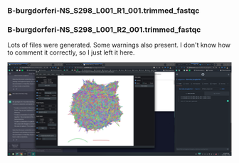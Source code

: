 ### B-burgdorferi-NS_S298_L001_R1_001.trimmed_fastqc
### B-burgdorferi-NS_S298_L001_R2_001.trimmed_fastqc

Lots of files were generated. Some warnings also present.
I don't know how to comment it correctly, so I just left it here. 

![SPAdes_S298](1.%20Reports/SPAdes_S298.png)
